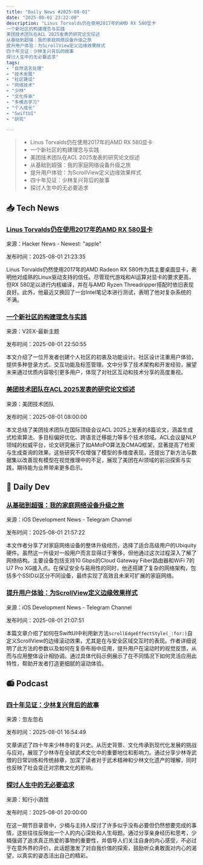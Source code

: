 ```yaml
---
title: "Daily News #2025-08-01"
date: "2025-08-01 23:22:00"
description: "Linus Torvalds仍在使用2017年的AMD RX 580显卡
一个新社区的构建理念与实践
美团技术团队在ACL 2025发表的研究论文综述
从基础到超强：我的家庭网络设备升级之旅
提升用户体验：为ScrollView定义边缘效果样式
四十年见证：少林复兴背后的故事
探讨人生中的无必要追求"
tags: 
- "自然语言处理"
- "技术发展"
- "社区建设"
- "网络技术"
- "少林"
- "文化传承"
- "多模态学习"
- "个人成长"
- "SwiftUI"
- "研究"

---
```


> - Linus Torvalds仍在使用2017年的AMD RX 580显卡
> - 一个新社区的构建理念与实践
> - 美团技术团队在ACL 2025发表的研究论文综述
> - 从基础到超强：我的家庭网络设备升级之旅
> - 提升用户体验：为ScrollView定义边缘效果样式
> - 四十年见证：少林复兴背后的故事
> - 探讨人生中的无必要追求

## 📥 Tech News

### [Linus Torvalds仍在使用2017年的AMD RX 580显卡](https://www.tomshardware.com/tech-industry/linus-torvalds-still-uses-an-amd-rx-580-from-2017-also-ditches-apple-silicon-for-an-intel-laptop)

来源：Hacker News - Newest: "apple"

发布时间：2025-08-01 21:23:35

Linus Torvalds仍然使用2017年的AMD Radeon RX 580作为其主要桌面显卡，表明他对成熟的Linux驱动支持的信任。尽管现代游戏和AI运算对显卡的要求更高，但RX 580足以进行内核编译，并在与AMD Ryzen Threadripper搭配时依旧表现良好。此外，他最近又换回了一台Intel笔记本进行测试，表明了他对复杂系统的不满。

### [一个新社区的构建理念与实践](https://www.v2ex.com/t/1149393)

来源：V2EX-最新主题

发布时间：2025-08-01 22:50:55

本文介绍了一位开发者创建个人社区的初衷及功能设计。社区设计注重用户体验，提供多种登录方式、交互功能及标签管理。文中分享了技术架构和开发经验，展望未来通过优质内容吸引更多用户，体现了对社区互动和技术分享的高度重视。

### [美团技术团队在ACL 2025发表的研究论文综述](https://tech.meituan.com/2025/08/01/acl-2025.html)

来源：美团技术团队

发布时间：2025-08-01 08:00:00

本文总结了美团技术团队在国际顶级会议ACL 2025上发表的8篇论文，涵盖生成式检索算法、多目标偏好优化、跨语言迁移能力等多个技术领域。ACL会议是NLP领域的权威平台，论文研究展示了如AMoPO算法及CMAQ框架，显著提高了检索与生成查询的效果。这些研究不仅增强了模型的多维度表现，还提出了新方法与数据集以改善现有模型在视觉推理中的不足，展现了美团在AI领域的前沿探索与实践，期待能为业界带来更多启示。

## 💾 Daily Dev

### [从基础到超强：我的家庭网络设备升级之旅](https://swiftrocks.com/i-upgraded-all-of-my-home-networking-equipment)

来源：iOS Development News - Telegram Channel

发布时间：2025-08-01 21:57:22

本文作者分享了对家庭网络设备的整体升级经历，选择了适合高级用户的Ubiquity硬件。虽然这一升级对一般用户而言显得过于奢侈，但他通过这次过程深入了解了网络结构。主要设备包括支持10 Gbps的Cloud Gateway Fiber路由器和WiFi 7的U7 Pro XG接入点。在保证安全与易用性的同时，他还搭建了复杂的网络架构，包括多个SSID以区分不同设备，最终实现了高效且未来可扩展的家庭网络。

### [提升用户体验：为ScrollView定义边缘效果样式](https://www.createwithswift.com/define-the-scroll-edge-effect-style-of-a-scroll-view-for-liquid-glass/)

来源：iOS Development News - Telegram Channel

发布时间：2025-08-01 21:07:51

本篇文章介绍了如何在SwiftUI中利用新方法`scrollEdgeEffectStyle(_:for:)`自定义ScrollView的边缘滚动效果，尤其是在与安全区域交互时的表现。作者详细说明了此方法的参数以及如何在复杂布局中应用，提升用户在滚动时的视觉反馈，从而与应用整体设计相协调。通过具体代码示例展示了在不同情况下如何灵活应用此特性，帮助开发者打造更细腻的滚动体验。

## 📻 Podcast

### [四十年见证：少林复兴背后的故事](https://www.xiaoyuzhoufm.com/episode/688c7c84edf3fa32d59b77a9)

来源：忽左忽右

发布时间：2025-08-01 16:54:49

文章讲述了四十年来少林寺的复兴史。从历史背景、文化传承到现代化发展的挑战与应对，展现了少林寺在全球武术文化中的重要地位和影响力。通过分享少林寺武僧的日常训练和传统赫章，加深了读者对于武术精神和少林文化遗产的理解，同时也反映了社会变迁对宗教文化的影响。

### [探讨人生中的无必要追求](https://www.xiaoyuzhoufm.com/episode/688c67368e06fe8de7ca55f8)

来源：知行小酒馆

发布时间：2025-08-01 20:00:00

在这一期节目录音中，少楠与主持人探讨了许多似乎没有必要但仍然想要完成的事情，这些往往反映出一个人的内心深处和人生母题。通过分享亲身经历和思考，少楠强调了追求真正热爱的事物的重要性，并倡导人们关注自身的内心感受，不必过于在意外界的评价。此话题激发了对自我价值的探索，鼓励听众勇敢面对内心的渴望，以真实的姿态活出自己的精彩。
